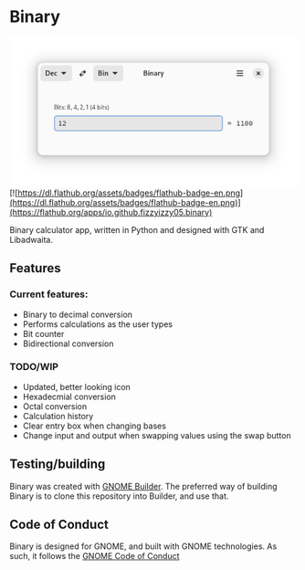 # Binary

![Image of Binary](img/binary-screenshot.png)
[![https://dl.flathub.org/assets/badges/flathub-badge-en.png](https://dl.flathub.org/assets/badges/flathub-badge-en.png)](https://flathub.org/apps/io.github.fizzyizzy05.binary)

Binary calculator app, written in Python and designed with GTK and Libadwaita. 

## Features
### Current features:
- Binary to decimal conversion
- Performs calculations as the user types 
- Bit counter
- Bidirectional conversion

### TODO/WIP
- Updated, better looking icon
- Hexadecmial conversion
- Octal conversion
- Calculation history
- Clear entry box when changing bases
- Change input and output when swapping values using the swap button
  
## Testing/building
Binary was created with [GNOME Builder](https://apps.gnome.org/en-GB/Builder/). The preferred way of building Binary is to clone this repository into Builder, and use that.

## Code of Conduct
Binary is designed for GNOME, and built with GNOME technologies. As such, it follows the [GNOME Code of Conduct](https://wiki.gnome.org/Foundation/CodeOfConduct)
